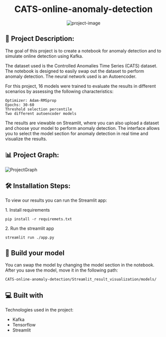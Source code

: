 <h1 align="center" id="title">CATS-online-anomaly-detection</h1>

<p align="center"><img src="https://socialify.git.ci/SimArgentino/CATS-online-anomaly-detection/image?description=1&amp;font=Bitter&amp;language=1&amp;name=1&amp;owner=1&amp;pattern=Brick%20Wall&amp;tab=readme-ov-file%3Flanguage%3D1&amp;theme=Light" alt="project-image"></p>

<h2>📜 Project Description:</h2>

The goal of this project is to create a notebook for anomaly detection and to simulate online detection using Kafka.

The dataset used is the Controlled Anomalies Time Series (CATS) dataset. The notebook is designed to easily swap out the dataset to perform anomaly detection. The neural network used is an Autoencoder.

For this project, 16 models were trained to evaluate the results in different scenarios by assessing the following characteristics:

    Optimizer: Adam-RMSprop
    Epochs: 30-60
    Threshold selection percentile
    Two different autoencoder models

The results are viewable on Streamlit, where you can also upload a dataset and choose your model to perform anomaly detection. The interface allows you to select the model section for anomaly detection in real time and visualize the results.

<h2>📊 Project Graph:</h2>
  
  ![ProjectGraph](https://github.com/SimArgentino/CATS-online-anomaly-detection/assets/93777986/617f1036-a83a-4aff-9444-5c033e9b20ea)



<h2>🛠️ Installation Steps:</h2>
<p>To view our results you can run the Streamlit app:</p>

<p>1. Install requirements</p>

```
pip install -r requiremets.txt
```

<p>2. Run the streamlit app</p>

```
streamlit run ./app.py
```

<h2>🫵 Build your model </h2>
You can swap the model by changing the model section in the notebook.
After you save the model, move it in the following path:    

```
CATS-online-anomaly-detection/Streamlit_result_visualization/models/
```

<h2>💻 Built with</h2>

Technologies used in the project:

*   Kafka
*   Tensorflow
*   Streamlit
